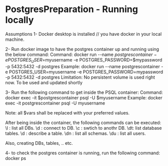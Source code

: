 # PostgresPreparation - Running locally


Assumptions 
1- Docker desktop is installed // you have docker in your local machine.

2- Run docker image to have the postgres container up and running using the below command:
Command: docker run --name $postgrescontainer -e POSTGRES_USER=$myusername -e POSTGRES_PASSWORD=$mypassword -p 5432:5432 -d postgres
Example: docker run --name postgrescontainer -e POSTGRES_USER=myusername -e POSTGRES_PASSWORD=mypassword -p 5432:5432 -d postgres
Limitation: No persistent volume is used right now. To be used and updated shortly

3- Run the following command to get inside the PSQL container:
Command: docker exec -it $postgrescontainer psql -U $myusername
Example: docker exec -it postgrescontainer psql -U myusername

Note: all $vars shall be replaced with your preferred values.



After being inside the container, the following commands can be executed:
\l : list all DBs. 
\d : connect to DB.
\c : swtich to anothr DB.
\dt: list database tables.
\d : describe a table.
\dn : list all schemas.
\du : list all users.

Also, creating DBs, tables, .. etc.


4- to check the postgres container is running, run the following command:
docker ps
